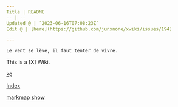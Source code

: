 ```yaml
---
Title | README
-- | --
Updated @ | `2023-06-16T07:08:23Z`
Edit @ | [here](https://github.com/junxnone/xwiki/issues/194)

---
```

`Le vent se lève, ‌‍‍‌‍​‌‌‍​‍‌‌‌‌​‌‌‍‍‍​‌‍‍‍‍​‌‍‍‍‍​‌‍‍‌‍​‌‌‍​‍‍‌‌‌​‌‌‍‍‍​‌‌‌‍‍​‌‍‍‍‍​‌‍‍‌‍​‌‌‍​‌‌‌‌‍​‌‌‍‌​‍‌‌‌‌​‍‍‍‍‍​‍‍‍​‍‌​‌​‌‌‌​‌‌‌‌​‌‌‍il faut tenter de vivre.`


This is a [X] Wiki. 

[kg](https://junxnone.github.io/xwiki/kg ':include :type=iframe width=100% height=800px')

[Index](_sidebar.md ':include')

[markmap show](https://junxnone.github.io/xwiki/markmap.html?md=https://junxnone.github.io/xwiki/_sidebar.md ':include :type=iframe width=100% height=1200px')



